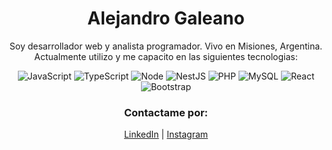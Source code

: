 
<h1 align="center">Alejandro Galeano</h1>

<div align="center">
<p>Soy desarrollador web y analista programador. Vivo en Misiones, Argentina. Actualmente utilizo y me capacito en las siguientes tecnologias: </p> 

![JavaScript](https://img.shields.io/badge/-JavaScript-F7DF1E?logo=javascript&style=for-the-badge&logoColor=black)
![TypeScript](https://img.shields.io/badge/-TypeScript-FFFFFF?logo=typescript&style=for-the-badge&logoColor=whitek)
![Node](https://img.shields.io/badge/-NodeJS-39933fb?logo=node.js&style=for-the-badge&logoColor=black)
![NestJS](https://img.shields.io/badge/-NestJS-CB3234?logo=nestjs&style=for-the-badge&logoColor=whitek)
![PHP](https://img.shields.io/badge/-php-777BB4?logo=php&style=for-the-badge&logoColor=white)
![MySQL](https://img.shields.io/badge/-MySQL-4479A1?logo=MySQL&style=for-the-badge&logoColor=white)
![React](https://img.shields.io/badge/-React-%2357d8fb?logo=react&style=for-the-badge&logoColor=white)
![Bootstrap](https://img.shields.io/badge/-Bootstrap-563D7C?logo=bootstrap&style=for-the-badge&logoColor=white)



### Contactame por:
[LinkedIn](https://www.linkedin.com/in/abgaleano/) | 
[Instagram](https://www.instagram.com/ale.gale/)

</div>




<!--
**AG350/AG350** is a ✨ _special_ ✨ repository because its `README.md` (this file) appears on your GitHub profile.

Here are some ideas to get you started:

- 🔭 I’m currently working on ...
- 🌱 I’m currently learning ...
- 👯 I’m looking to collaborate on ...
- 🤔 I’m looking for help with ...
- 💬 Ask me about ...
- 📫 How to reach me: ...
- 😄 Pronouns: ...
- ⚡ Fun fact: ...
-->
